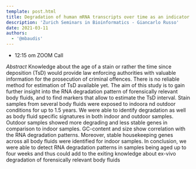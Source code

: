 ```yaml
---
template: post.html
title: Degradation of human mRNA transcripts over time as an indicator of the time since deposition (TsD) in biological crime scene traces
description: 'Zurich Seminars in Bioinformatics - Giancarlo Russo'
date: 2021-03-11
authors:
  - '@mbaudis'
---
```




* 12:15 om  ZOOM Call



*Abstract* Knowledge about the age of a stain or rather the time since deposition (TsD) would provide law enforcing authorities with valuable information for the prosecution of criminal offences. There is no reliable method for estimation of TsD available yet. The aim of this study is to gain further insight into the RNA degradation pattern of forensically relevant body fluids, and to find markers that allow to estimate the TsD interval. Stain samples from several body fluids were exposed to indoora nd outdoor conditions for up to 1.5 years. We were able to identify degradation as well as body fluid specific signatures in both indoor and outdoor samples.<!--more--> Outdoor samples showed more degrading and less stable genes in comparison to indoor samples. GC-content and size  show correlation with the RNA degradation patterns. Moreover, stable housekeeping genes across all body fluids were identified for indoor samples. In conclusion, we were able to detect RNA degradation patterns in samples being aged up to four weeks and thus could add to the exiting knowledge about ex-vivo degradation of forensically relevant body fluids
